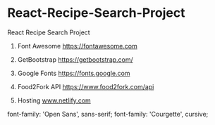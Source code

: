 # React-Recipe-Search-Project
React Recipe Search Project

1. Font Awesome
https://fontawesome.com

2. GetBootstrap
https://getbootstrap.com/

3. Google Fonts 
https://fonts.google.com

4. Food2Fork API 
https://www.food2fork.com/api

5. Hosting
www.netlify.com


font-family: 'Open Sans', sans-serif;
font-family: 'Courgette', cursive;
